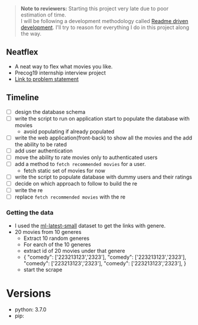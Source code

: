 > **Note to reviewers:** Starting this project very late due to poor estimation of time.  
> I will be following a development methodology called [Readme driven development](http://tom.preston-werner.com/2010/08/23/readme-driven-development.html). I'll try to reason for everything I do in this project along the way.


## Neatflex
- A neat way to flex what movies you like.
- Precog19 internship interview project
- [Link to problem statement](https://docs.google.com/document/d/1DQkEL1ua52MXwhRnWqJ5rtJtHWOVOHqd_qkgeYMJtPo/edit)


## Timeline
- [ ] design the database schema
- [ ] write the script to run on application start to populate the database with movies
    - avoid populating if already populated
- [ ] write the web application(front-back) to show all the movies and the add the ability to be rated
- [ ] add user authentication
- [ ] move the ability to rate movies only to authenticated users
- [ ] add a method to `fetch recommended movies` for a user.
    - fetch static set of movies for now
- [ ] write the script to populate database with dummy users and their ratings
- [ ] decide on which approach to follow to build the re
- [ ] write the re
- [ ] replace `fetch recommended movies` with the re

### Getting the data
- I used the [ml-latest-small](https://grouplens.org/datasets/movielens/latest/) dataset to get the links with genere.
- 20 movies from 10 generes
    - Extract 10 random generes
    - For earch of the 10 generes
    - extract id of 20 movies under that genere
    - {
        "comedy": ['223213123','2323'],
        "comedy": ['223213123','2323'],
        "comedy": ['223213123','2323'],
        "comedy": ['223213123','2323'],
      }
    - start the scrape



# Versions
- python: 3.7.0
- pip:
